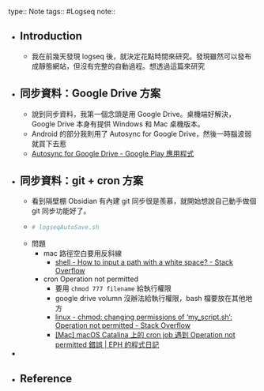 type:: Note
tags:: #Logseq 
note::

- ## Introduction
	- 我在前幾天發現 logseq 後，就決定花點時間來研究。發現雖然可以發布成靜態網站，但沒有完整的自動過程。想透過這篇來研究
- ## 同步資料：Google Drive 方案
	- 說到同步資料，我第一個念頭是用 Google Drive。桌機端好解決，Google Drive 本身有提供 Windows 和 Mac 桌機版本。
	- Android 的部分我則用了 Autosync for Google Drive，然後一時腦波弱就買下去惹
	- [Autosync for Google Drive - Google Play 應用程式](https://play.google.com/store/apps/details?id=com.ttxapps.drivesync&hl=zh_TW&gl=US)
- ## 同步資料：git + cron 方案
	- 看到隔壁棚 Obsidian 有內建 git 同步很是羨慕，就開始想說自己動手做個 git 同步功能好了。
	- ```bash
	  # logseqAutoSave.sh
	  
	  ```
	- 問題
		- mac 路徑空白要用反斜線
			- [shell - How to input a path with a white space? - Stack Overflow](https://stackoverflow.com/questions/12902227/how-to-input-a-path-with-a-white-space)
		- cron Operation not permitted
			- 要用 `chmod 777 filename` 給執行權限
			- google drive volumn 沒辦法給執行權限，bash 檔要放在其他地方
			- [linux - chmod: changing permissions of ‘my_script.sh’: Operation not permitted - Stack Overflow](https://stackoverflow.com/questions/38676437/chmod-changing-permissions-of-my-script-sh-operation-not-permitted)
			- [[Mac] macOS Catalina 上的 cron job 遇到 Operation not permitted 錯誤 | EPH 的程式日記](https://ephrain.net/mac-macos-catalina-%E4%B8%8A%E7%9A%84-cron-job-%E9%81%87%E5%88%B0-operation-not-permitted-%E9%8C%AF%E8%AA%A4/)
-
- ## Reference